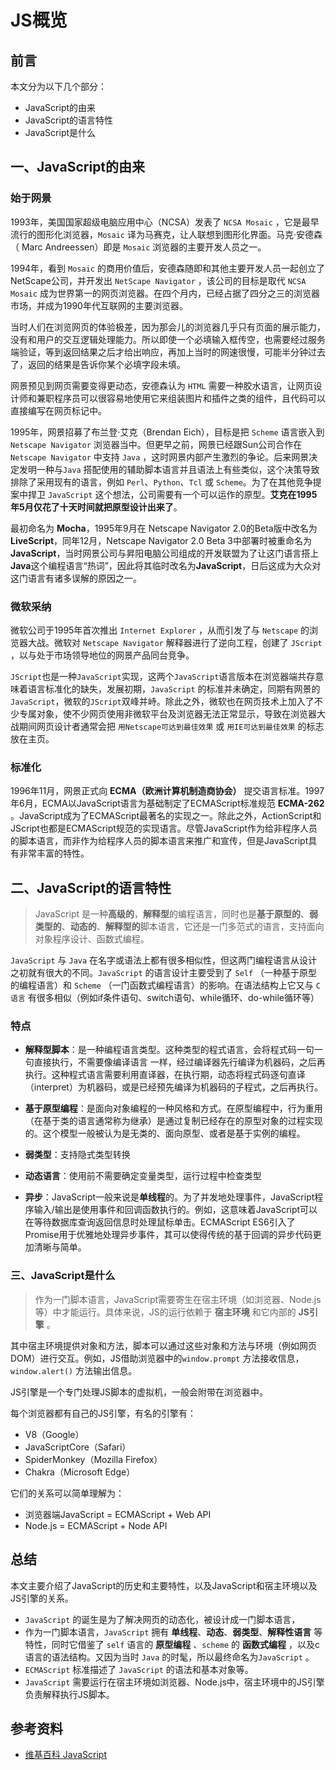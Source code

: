 # JS概览

## 前言

本文分为以下几个部分：
- JavaScript的由来
- JavaScript的语言特性
- JavaScript是什么

## 一、JavaScript的由来

### 始于网景
1993年，美国国家超级电脑应用中心（NCSA）发表了 `NCSA Mosaic` ，它是最早流行的图形化浏览器，`Mosaic` 译为马赛克，让人联想到图形化界面。马克·安德森（ Marc Andreessen）即是 `Mosaic` 浏览器的主要开发人员之一。

1994年，看到 `Mosaic` 的商用价值后，安德森随即和其他主要开发人员一起创立了NetScape公司，并开发出 `NetScape Navigator` ，该公司的目标是取代 `NCSA Mosaic` 成为世界第一的网页浏览器。在四个月内，已经占据了四分之三的浏览器市场，并成为1990年代互联网的主要浏览器。

当时人们在浏览网页的体验极差，因为那会儿的浏览器几乎只有页面的展示能力，没有和用户的交互逻辑处理能力。所以即使一个必填输入框传空，也需要经过服务端验证，等到返回结果之后才给出响应，再加上当时的网速很慢，可能半分钟过去了，返回的结果是告诉你某个必填字段未填。

网景预见到网页需要变得更动态，安德森认为 `HTML` 需要一种胶水语言，让网页设计师和兼职程序员可以很容易地使用它来组装图片和插件之类的组件，且代码可以直接编写在网页标记中。

1995年，网景招募了布兰登·艾克（Brendan Eich），目标是把 `Scheme` 语言嵌入到 `Netscape Navigator` 浏览器当中。但更早之前，网景已经跟Sun公司合作在 `Netscape Navigator` 中支持 `Java` ，这时网景内部产生激烈的争论。后来网景决定发明一种与`Java` 搭配使用的辅助脚本语言并且语法上有些类似，这个决策导致排除了采用现有的语言，例如 `Perl`、`Python`、`Tcl` 或 `Scheme`。为了在其他竞争提案中捍卫 `JavaScript` 这个想法，公司需要有一个可以运作的原型。**艾克在1995年5月仅花了十天时间就把原型设计出来了**。

最初命名为 **Mocha**，1995年9月在 Netscape Navigator 2.0的Beta版中改名为**LiveScript**，同年12月，Netscape Navigator 2.0 Beta 3中部署时被重命名为**JavaScript**，当时网景公司与昇阳电脑公司组成的开发联盟为了让这门语言搭上**Java**这个编程语言“热词”，因此将其临时改名为**JavaScript**，日后这成为大众对这门语言有诸多误解的原因之一。

### 微软采纳
微软公司于1995年首次推出 `Internet Explorer` ，从而引发了与 `Netscape` 的浏览器大战。微软对 `Netscape Navigator` 解释器进行了逆向工程，创建了 `JScript` ，以与处于市场领导地位的网景产品同台竞争。

`JScript`也是一种`JavaScript`实现，这两个`JavaScript`语言版本在浏览器端共存意味着语言标准化的缺失，发展初期，`JavaScript` 的标准并未确定，同期有网景的`JavaScript`，微软的`JScript`双峰并峙。除此之外，微软也在网页技术上加入了不少专属对象，使不少网页使用非微软平台及浏览器无法正常显示，导致在浏览器大战期间网页设计者通常会把 `用Netscape可达到最佳效果` 或 `用IE可达到最佳效果` 的标志放在主页。

### 标准化
1996年11月，网景正式向 **ECMA（欧洲计算机制造商协会）** 提交语言标准。1997年6月，ECMA以JavaScript语言为基础制定了ECMAScript标准规范 **ECMA-262** 。JavaScript成为了ECMAScript最著名的实现之一。除此之外，ActionScript和JScript也都是ECMAScript规范的实现语言。尽管JavaScript作为给非程序人员的脚本语言，而非作为给程序人员的脚本语言来推广和宣传，但是JavaScript具有非常丰富的特性。

## 二、JavaScript的语言特性

> JavaScript 是一种**高级的**，**解释型**的编程语言，同时也是**基于原型的**、**弱类型的**、**动态的**、**解释型的**脚本语言，它还是一门多范式的语言，支持面向对象程序设计、函数式编程。
 
`JavaScript` 与 `Java` 在名字或语法上都有很多相似性，但这两门编程语言从设计之初就有很大的不同。`JavaScript` 的语言设计主要受到了 `Self` （一种基于原型的编程语言）和 `Scheme` （一门函数式编程语言）的影响。在语法结构上它又与 `C语言` 有很多相似（例如if条件语句、switch语句、while循环、do-while循环等）

### 特点
- **解释型脚本**：是一种编程语言类型。这种类型的程式语言，会将程式码一句一句直接执行，不需要像编译语言 一样，经过编译器先行编译为机器码，之后再执行。这种程式语言需要利用直译器，在执行期，动态将程式码逐句直译（interpret）为机器码，或是已经预先编译为机器码的子程式，之后再执行。

- **基于原型编程**：是面向对象编程的一种风格和方式。在原型编程中，行为重用（在基于类的语言通常称为继承）是通过复制已经存在的原型对象的过程实现的。这个模型一般被认为是无类的、面向原型、或者是基于实例的编程。

- **弱类型**：支持隐式类型转换

- **动态语言**：使用前不需要确定变量类型，运行过程中检查类型

- **异步**：JavaScript一般来说是**单线程**的。为了并发地处理事件，JavaScript程序输入/输出是使用事件和回调函数执行的。例如，这意味着JavaScript可以在等待数据库查询返回信息时处理鼠标单击。ECMAScript ES6引入了Promise用于优雅地处理异步事件，其可以使得传统的基于回调的异步代码更加清晰与简单。


### 三、JavaScript是什么

> 作为一门脚本语言，JavaScript需要寄生在宿主环境（如浏览器、Node.js等）中才能运行。具体来说，JS的运行依赖于 **宿主环境** 和它内部的 **JS引擎** 。

其中宿主环境提供对象和方法，脚本可以通过这些对象和方法与环境（例如网页DOM）进行交互。例如，JS借助浏览器中的`window.prompt` 方法接收信息， `window.alert()` 方法输出信息。

JS引擎是一个专门处理JS脚本的虚拟机，一般会附带在浏览器中。

每个浏览器都有自己的JS引擎，有名的引擎有：
- V8（Google）
- JavaScriptCore（Safari）
- SpiderMonkey（Mozilla Firefox）
- Chakra（Microsoft Edge）

它们的关系可以简单理解为：
- 浏览器端JavaScript = ECMAScript + Web API
- Node.js = ECMAScript + Node API

## 总结
本文主要介绍了JavaScript的历史和主要特性，以及JavaScript和宿主环境以及JS引擎的关系。

- `JavaScript` 的诞生是为了解决网页的动态化，被设计成一门脚本语言，
- 作为一门脚本语言，`JavaScript` 拥有 **单线程**、**动态**、**弱类型**、**解释性语言** 等特性，同时它借鉴了 `self` 语言的 **原型编程** 、`scheme` 的 **函数式编程** ，以及c语言的语法结构。又因为当时 `Java` 的时髦，所以最终命名为`JavaScript` 。
- `ECMAScript` 标准描述了 `JavaScript` 的语法和基本对象等。
- `JavaScript` 需要运行在宿主环境如浏览器、Node.js中，宿主环境中的JS引擎负责解释执行JS脚本。


## 参考资料
- [维基百科 JavaScript](https://zh.wikipedia.org/wiki/JavaScript)